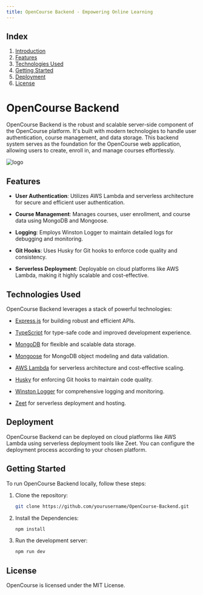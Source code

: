 ```yaml
---
title: OpenCourse Backend - Empowering Online Learning
---
```


## Index

1. [Introduction](#opencourse-backend)
2. [Features](#features)
3. [Technologies Used](#technologies-used)
4. [Getting Started](#getting-started)
5. [Deployment](#deployment)
6. [License](#license)

# OpenCourse Backend

OpenCourse Backend is the robust and scalable server-side component of the OpenCourse platform. It's built with modern technologies to handle user authentication, course management, and data storage. This backend system serves as the foundation for the OpenCourse web application, allowing users to create, enroll in, and manage courses effortlessly.

![logo](https://i.ibb.co/j6qYsnz/Open-Course-3-1.jpg)

<!-- ![OpenCourse Backend Architecture](./images/architecture.png) -->

## Features

- **User Authentication**: Utilizes AWS Lambda and serverless architecture for secure and efficient user authentication.

- **Course Management**: Manages courses, user enrollment, and course data using MongoDB and Mongoose.

- **Logging**: Employs Winston Logger to maintain detailed logs for debugging and monitoring.

- **Git Hooks**: Uses Husky for Git hooks to enforce code quality and consistency.

- **Serverless Deployment**: Deployable on cloud platforms like AWS Lambda, making it highly scalable and cost-effective.

## Technologies Used

OpenCourse Backend leverages a stack of powerful technologies:

- [Express.js](https://expressjs.com/) for building robust and efficient APIs.

- [TypeScript](https://www.typescriptlang.org/) for type-safe code and improved development experience.

- [MongoDB](https://www.mongodb.com/) for flexible and scalable data storage.

- [Mongoose](https://mongoosejs.com/) for MongoDB object modeling and data validation.

- [AWS Lambda](https://aws.amazon.com/lambda/) for serverless architecture and cost-effective scaling.

- [Husky](https://typicode.github.io/husky/) for enforcing Git hooks to maintain code quality.

- [Winston Logger](https://github.com/winstonjs/winston) for comprehensive logging and monitoring.

- [Zeet](https://zeet.co/) for serverless deployment and hosting.

## Deployment
OpenCourse Backend can be deployed on cloud platforms like AWS Lambda using serverless deployment tools like Zeet. You can configure the deployment process according to your chosen platform.

## Getting Started

To run OpenCourse Backend locally, follow these steps:

1. Clone the repository:

   ```bash
   git clone https://github.com/yourusername/OpenCourse-Backend.git

2. Install the Dependencies:

    ```bash
   npm install
   ```

3. Run the development server:

    ```bash
   npm run dev
   ```

## License

OpenCourse is licensed under the MIT License.
